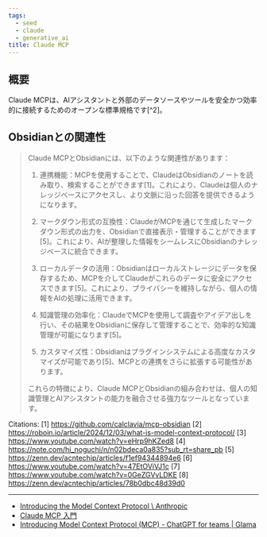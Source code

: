 ```yaml
---
tags:
  - seed
  - claude
  - generative_ai
title: Claude MCP
---
```


## 概要
Claude MCPは、AIアシスタントと外部のデータソースやツールを安全かつ効率的に接続するためのオープンな標準規格です[^2]。

## Obsidianとの関連性
> Claude MCPとObsidianには、以下のような関連性があります：
> 
> 1. 連携機能：MCPを使用することで、ClaudeはObsidianのノートを読み取り、検索することができます[1]。これにより、Claudeは個人のナレッジベースにアクセスし、より文脈に沿った回答を提供できるようになります。
> 
> 2. マークダウン形式の互換性：ClaudeがMCPを通じて生成したマークダウン形式の出力を、Obsidianで直接表示・管理することができます[5]。これにより、AIが整理した情報をシームレスにObsidianのナレッジベースに統合できます。
> 
> 3. ローカルデータの活用：Obsidianはローカルストレージにデータを保存するため、MCPを介してClaudeがこれらのデータに安全にアクセスできます[5]。これにより、プライバシーを維持しながら、個人の情報をAIの処理に活用できます。
> 
> 4. 知識管理の効率化：ClaudeでMCPを使用して調査やアイデア出しを行い、その結果をObsidianに保存して管理することで、効率的な知識管理が可能になります[5]。
> 
> 5. カスタマイズ性：Obsidianはプラグインシステムによる高度なカスタマイズが可能であり[5]、MCPとの連携をさらに拡張する可能性があります。
> 
> これらの特徴により、Claude MCPとObsidianの組み合わせは、個人の知識管理とAIアシスタントの能力を融合させる強力なツールとなっています。

Citations:
[1] https://github.com/calclavia/mcp-obsidian
[2] https://roboin.io/article/2024/12/03/what-is-model-context-protocol/
[3] https://www.youtube.com/watch?v=eHrp9hKZed8
[4] https://note.com/hi_noguchi/n/n02bdeca0a835?sub_rt=share_pb
[5] https://zenn.dev/acntechjp/articles/f1ef94344894e6
[6] https://www.youtube.com/watch?v=47EtOViVJ1c
[7] https://www.youtube.com/watch?v=0GeZGVvLDKE
[8] https://zenn.dev/acntechjp/articles/78b0dbc48d39d0

---
- [Introducing the Model Context Protocol \ Anthropic](https://www.anthropic.com/news/model-context-protocol)
- [Claude MCP 入門](https://zenn.dev/acntechjp/articles/78b0dbc48d39d0)
- [Introducing Model Context Protocol (MCP) - ChatGPT for teams | Glama](https://glama.ai/blog/2024-11-25-model-context-protocol-quickstart)
